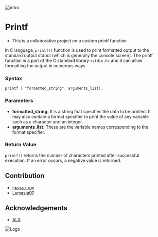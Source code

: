 ![intro](https://miro.medium.com/v2/resize:fit:1100/format:webp/0*bVlvJoLVCrukEDvc.jpeg)
# Printf

- This is a collaborative project on a custom printf function

In C language, ```printf()``` function is used to print formatted output to the standard output stdout (which is generally the console screen).  The printf function is a part of the C standard library ```<stdio.h>``` and it can allow formatting the output in numerous ways.

### Syntax
```
printf ( "formatted_string", arguments_list);
```
### Parameters
- **formatted_string:** It is a string that specifies the data to be printed. It may also contain a format specifier to print the value of any variable such as a character and an integer.
- **arguments_list:** These are the variable names corresponding to the format specifier.
### Return Value
```printf()``` returns the number of characters printed after successful execution.
If an error occurs, a negative value is returned.

## Contribution

 - [Iganza-roy](https://github.com/Iganza-roy)
 - [Lumasia07](https://github.com/lumasia07)

## Acknowledgements

- [ALX](https://www.bing.com/ck/a?!&&p=34548abe14e954a1JmltdHM9MTcwMzI4OTYwMCZpZ3VpZD0wMzYwYmU4OC1lM2YzLTZmNGQtMjAwZi1hZDEzZTI2NTZlNWUmaW5zaWQ9NTE5NQ&ptn=3&ver=2&hsh=3&fclid=0360be88-e3f3-6f4d-200f-ad13e2656e5e&psq=alx&u=a1aHR0cHM6Ly93d3cuYWx4YWZyaWNhLmNvbS8&ntb=1)



![Logo](https://hashnode.com/utility/r?url=https:%2F%2Fcdn.hashnode.com%2Fres%2Fhashnode%2Fimage%2Fupload%2Fv1662833626860%2FChnPmLVjW.webp%3Fw%3D1200%26auto%3Dcompress%2Cformat%26format%3Dwebp%26fm%3Dpng)
